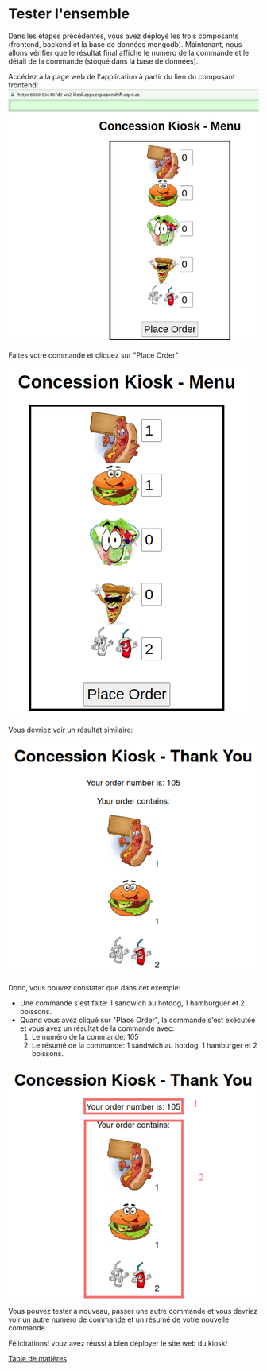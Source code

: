 # Tester l'ensemble

Dans les étapes précédentes, vous avez déployé les trois composants (frontend, backend et la base de données mongodb). Maintenant, nous allons vérifier que le résultat final affiche le numéro de la commande et le détail de la commande (stoqué dans la base de données).

Accédez à la page web de l'application à partir du lien du composant  frontend:
![kiosk-ui-home](images/kiosk-ui-home.png)

Faites votre commande et cliquez sur "Place Order"

![kiosk-ui-placez-commande](images/kiosk-ui-place-order.png)

Vous devriez voir un résultat similaire:

![kiosk-ui-resultat-commande](images/kiosk-ui-result-order-db.png)

Donc, vous pouvez constater que dans cet exemple:
- Une commande s'est faite: 1 sandwich au hotdog, 1 hamburguer et 2 boissons.
- Quand vous avez cliqué sur "Place Order", la commande s'est exécutée et vous avez un résultat de la commande avec:
  1. Le numéro de la commande: 105
  2. Le résumé de la commande: 1 sandwich au hotdog, 1 hamburger et 2 boissons.

![kiosk-ui-resultat-commande-soulignee](images/kiosk-ui-result-order-db-order-number.png)

Vous pouvez tester à nouveau, passer une autre commande et vous devriez voir un autre numéro de commande et un résumé de votre nouvelle commande.

Félicitations! vouz avez réussi à bien déployer le site web du kiosk!

[Table de matières](README.md)